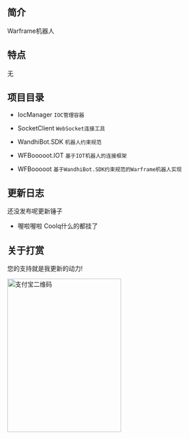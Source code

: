 ## 简介

Warframe机器人

## 特点

无

## 项目目录

- IocManager
`IOC管理容器`

- SocketClient
`WebSocket连接工具`

- WandhiBot.SDK
`机器人约束规范`

- WFBooooot.IOT
`基于IOT机器人的连接框架`

- WFBooooot
`基于WandhiBot.SDK约束规范的Warframe机器人实现`

## 更新日志
还没发布呢更新锤子

- 喔啦喔啦  Coolq什么的都挂了

## 关于打赏

您的支持就是我更新的动力!

<img src="https://i.loli.net/2020/03/11/a9XYMjDNkSdt3AU.png" alt="支付宝二维码" width="260" height="350">

